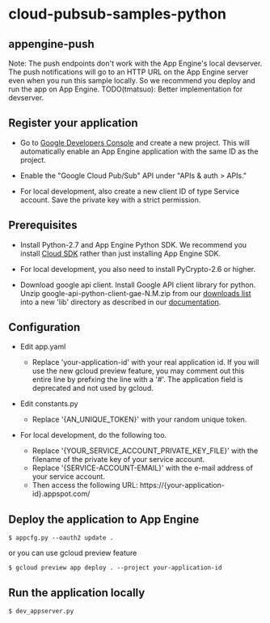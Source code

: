 # cloud-pubsub-samples-python

## appengine-push

Note: The push endpoints don't work with the App Engine's local
devserver. The push notifications will go to an HTTP URL on the App
Engine server even when you run this sample locally. So we recommend
you deploy and run the app on App Engine.
TODO(tmatsuo): Better implementation for devserver.

## Register your application

- Go to [Google Developers Console][1] and create a new project. This
  will automatically enable an App Engine application with the same ID
  as the project.

- Enable the "Google Cloud Pub/Sub" API under "APIs & auth > APIs."

- For local development, also create a new client ID of type Service
  account. Save the private key with a strict permission.

## Prerequisites

- Install Python-2.7 and App Engine Python SDK. We recommend you
  install [Cloud SDK][2] rather than just installing App Engine SDK.

- For local development, you also need to install PyCrypto-2.6 or
  higher.

- Download google api client.  Install Google API client library for
  python. Unzip google-api-python-client-gae-N.M.zip from our
  [downloads list][3] into a new 'lib' directory as described in our
  [documentation][4].

## Configuration

- Edit app.yaml
    - Replace 'your-application-id' with your real application id. If you will use the new gcloud preview feature, you may comment out this entire line by prefxing the line with a '#'. The application field is deprecated and not used by gcloud. 

- Edit constants.py
    - Replace '{AN_UNIQUE_TOKEN}' with your random unique token.

- For local development, do the following too.
    - Replace '{YOUR_SERVICE_ACCOUNT_PRIVATE_KEY_FILE}' with the
      filename of the private key of your service account.
    - Replace '{SERVICE-ACCOUNT-EMAIL}' with the e-mail address of
      your service account.
    - Then access the following URL:
        https://{your-application-id}.appspot.com/

## Deploy the application to App Engine

```
$ appcfg.py --oauth2 update .
```

or you can use gcloud preview feature

```
$ gcloud preview app deploy . --project your-application-id
```

## Run the application locally

```
$ dev_appserver.py
```

[1]: https://console.developers.google.com/project
[2]: https://developers.google.com/cloud/sdk/
[3]: https://code.google.com/p/google-api-python-client/downloads/list
[4]: https://developers.google.com/api-client-library/python/start/installation
